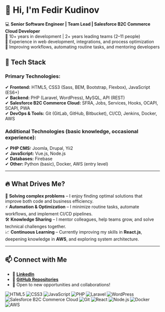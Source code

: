 # 👋 Hi, I'm Fedir Kudinov  

💻 **Senior Software Engineer | Team Lead | Salesforce B2C Commerce Cloud Developer**  
🔹 10+ years in development | 2+ years leading teams (2–11 people)  
🔹 Experience in web development, integrations, and process optimization  
🔹 Improving workflows, automating routine tasks, and mentoring developers  

## 🔧 Tech Stack  

### **Primary Technologies:**  
✔ **Frontend:** HTML5, CSS3 (Sass, BEM, Bootstrap, Flexbox), JavaScript (ES6+)  
✔ **Backend:** PHP (Laravel, WordPress), MySQL, API (REST)  
✔ **Salesforce B2C Commerce Cloud:** SFRA, Jobs, Services, Hooks, OCAPI, SCAPI, PWA  
✔ **DevOps & Tools:** Git (GitLab, GitHub, Bitbucket), CI/CD, Jenkins, Docker, AWS  

### **Additional Technologies (basic knowledge, occasional experience):**  
✔ **PHP CMS:** Joomla, Drupal, Yii2  
✔ **JavaScript:** Vue.js, Node.js  
✔ **Databases:** Firebase  
✔ **Other:** Python (basic), Docker, AWS (entry level)  

---

## 🔥 What Drives Me?  
🚀 **Solving complex problems** – I enjoy finding optimal solutions that improve both code and business efficiency.  
⚡ **Automation & Optimization** – I minimize routine tasks, automate workflows, and implement CI/CD pipelines.  
🛠 **Knowledge Sharing** – I mentor colleagues, help teams grow, and solve technical challenges together.  
📈 **Continuous Learning** – Currently improving my skills in **React.js**, deepening knowledge in **AWS**, and exploring system architecture.  

---

## 📫 Connect with Me  
- 💼 **[LinkedIn](https://www.linkedin.com/in/fedor-kudinov/)**
- 📂 **[GitHub Repositories](https://github.com/kudinovfedor)**
- 📩 Open to new opportunities and collaborations!  

![HTML5](https://img.shields.io/badge/HTML5-E34F26?style=flat&logo=html5&logoColor=white) ![CSS3](https://img.shields.io/badge/CSS3-1572B6?style=flat&logo=css3&logoColor=white) ![JavaScript](https://img.shields.io/badge/JavaScript-F7DF1E?style=flat&logo=javascript&logoColor=black) ![PHP](https://img.shields.io/badge/PHP-777BB4?style=flat&logo=php&logoColor=white) ![Laravel](https://img.shields.io/badge/Laravel-FF2D20?style=flat&logo=laravel&logoColor=white) ![WordPress](https://img.shields.io/badge/WordPress-21759B?style=flat&logo=wordpress&logoColor=white) ![Salesforce B2C Commerce Cloud](https://img.shields.io/badge/SFCC-00A1E0?style=flat&logo=salesforce&logoColor=white) ![Git](https://img.shields.io/badge/Git-F05032?style=flat&logo=git&logoColor=white) ![React](https://img.shields.io/badge/React-61DAFB?style=flat&logo=react&logoColor=black) ![Node.js](https://img.shields.io/badge/Node.js-339933?style=flat&logo=nodedotjs&logoColor=white) ![Docker](https://img.shields.io/badge/Docker-2496ED?style=flat&logo=docker&logoColor=white) ![AWS](https://img.shields.io/badge/AWS-232F3E?style=flat&logo=amazon-aws&logoColor=white) 
